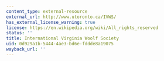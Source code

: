 ```yaml
---
content_type: external-resource
external_url: http://www.utoronto.ca/IVWS/
has_external_license_warning: true
license: https://en.wikipedia.org/wiki/All_rights_reserved
status: ''
title: International Virginia Woolf Society
uid: 0d929a1b-5444-4ae3-bd6e-fddde8a19075
wayback_url: ''
---
```

